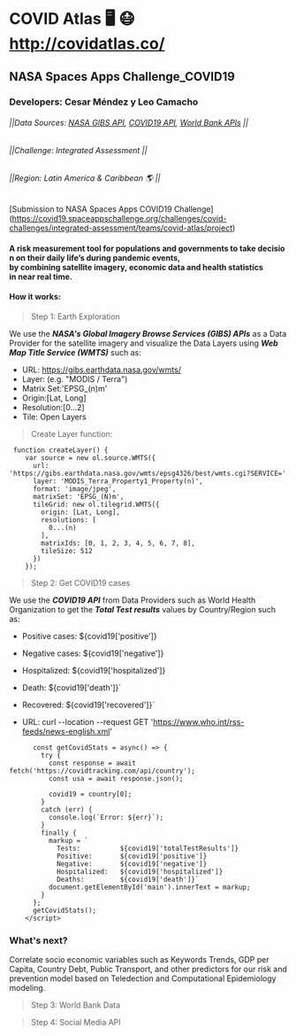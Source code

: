 # COVID Atlas 🖥️ 😷 http://covidatlas.co/
## NASA Spaces Apps Challenge_COVID19
### Developers: Cesar Méndez y Leo Camacho 
###### ||Data Sources: [NASA GIBS API](https://wiki.earthdata.nasa.gov/display/GIBS/GIBS+API+for+Developers), [COVID19 API](https://covid19api.com/), [World Bank APIs](https://datahelpdesk.worldbank.org/knowledgebase/articles/889392-about-the-indicators-api-documentation) ||
###### ||Challenge: Integrated Assessment ||
###### ||Region: Latin America & Caribbean 🌎 ||

[Submission to NASA Spaces Apps COVID19 Challenge] (https://covid19.spaceappschallenge.org/challenges/covid-challenges/integrated-assessment/teams/covid-atlas/project)

#### A risk measurement tool for populations and governments to take decision on their daily life’s during pandemic events, by combining satellite imagery, economic data and health statistics in near real time.  


#### How it works:

> Step 1: Earth Exploration

We use the ***NASA's Global Imagery Browse Services (GIBS) APIs*** as a Data Provider for the satellite imagery and visualize the Data Layers using  ***Web Map Title Service (WMTS)*** such as:

- URL: https://gibs.earthdata.nasa.gov/wmts/
- Layer: (e.g. "MODIS / Terra")
- Matrix Set:'EPSG_(n)m'
- Origin:[Lat, Long]
- Resolution:[0...2]
- Tile: Open Layers

> Create Layer function:

```
 function createLayer() {
    var source = new ol.source.WMTS({
      url: 'https://gibs.earthdata.nasa.gov/wmts/epsg4326/best/wmts.cgi?SERVICE='
      layer: 'MODIS_Terra_Property1_Property(n)',
      format: 'image/jpeg',
      matrixSet: 'EPSG_(N)m',
      tileGrid: new ol.tilegrid.WMTS({
        origin: [Lat, Long],
        resolutions: [
          0...(n)
        ],
        matrixIds: [0, 1, 2, 3, 4, 5, 6, 7, 8],
        tileSize: 512
      })
    });
```


> Step 2: Get COVID19 cases

We use the ***COVID19 API*** from Data Providers such as World Health Organization to get the ***Total Test results*** values by Country/Region such as:       
- Positive cases: ${covid19['positive']}
- Negative cases: ${covid19['negative']}
- Hospitalized: ${covid19['hospitalized']}
- Death: ${covid19['death']}`
- Recovered: ${covid19['recovered']}`

- URL: curl --location --request GET 'https://www.who.int/rss-feeds/news-english.xml'

```<script>
      const getCovidStats = async() => {
        try {
          const response = await fetch('https://covidtracking.com/api/country');
          const usa = await response.json();

          covid19 = country[0];
        }
        catch (err) {
          console.log(`Error: ${err}`);
        }
        finally {
          markup = `
            Tests:          ${covid19['totalTestResults']}
            Positive:       ${covid19['positive']}
            Negative:       ${covid19['negative']}
            Hospitalized:   ${covid19['hospitalized']}
            Deaths:         ${covid19['death']}`
          document.getElementById('main').innerText = markup;
        }
      };
      getCovidStats();
    </script>
```

### What's next?

Correlate socio economic variables such as Keywords Trends, GDP per Capita, Country Debt, Public Transport, and other predictors for our risk and prevention model based on Teledection and Computational Epidemiology modeling.    

> Step 3: World Bank Data

> Step 4: Social Media API



